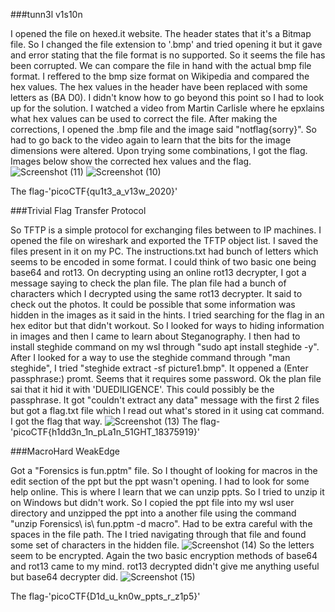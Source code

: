 ###tunn3l v1s10n

I opened the file on hexed.it website. The header states that it's a Bitmap file. So I changed the file extension to '.bmp' and tried opening it but it gave and error stating that the file format is no supported. So it seems the file has been corrupted. We can compare the file in hand with the actual bmp file format. I reffered to the bmp size format on Wikipedia and compared the hex values. The hex values  in the header have been replaced with some letters as (BA D0). I didn't know how to  go beyond this point so I had to look up for the solution. I watched a video from Martin Carlisle where he epxlains what hex values can be used to correct the file. After making the corrections, I opened the .bmp file and the image said "notflag{sorry}". So had to go back to the video again to learn that the bits for the image dimensions were altered. Upon trying some combinations, I got the flag. Images below show the corrected hex values and the flag.
![Screenshot (11)](https://github.com/Wixter07/CRYPTONITE-JTP-2/assets/150792650/fa9a684e-becf-48f7-bab9-7eb4d6841d9a)
![Screenshot (10)](https://github.com/Wixter07/CRYPTONITE-JTP-2/assets/150792650/32588c1d-ce47-4754-a91e-f2f16ec1f60f)

The flag-'picoCTF{qu1t3_a_v13w_2020}'

###Trivial Flag Transfer Protocol

So TFTP is a simple protocol for exchanging files between to IP machines. I opened the file on wireshark and exported the TFTP object list. I saved the files present in it on my PC. The instructions.txt had bunch of letters which seems to be encoded in some format. I could think of two basic one being base64 and rot13. On decrypting using an online rot13 decrypter, I got a message saying to check the plan file. The plan file had a bunch of characters which I decrypted using the same rot13 decrypter. It said to check out the photos. It could be possible that some information was hidden in the images as it said in the hints. I tried searching for the flag in an hex editor but that didn't workout. So I looked for ways to hiding information in images and then I came to learn about Steganography. I then had to install steghide command on my wsl through "sudo apt install steghide -y". After I looked for a way to use the steghide command through "man steghide", I tried "steghide extract -sf picture1.bmp". It oppened a (Enter passphrase:) promt. Seems that it requires some password. Ok the plan file sai that it hid it with 'DUEDILIGENCE'. This could possibly be the passphrase. It got "couldn't extract any data" message with the first 2 files but got a flag.txt file which I read out what's stored in it using cat command. I got the flag that way.
![Screenshot (13)](https://github.com/Wixter07/CRYPTONITE-JTP-2/assets/150792650/98976330-0d14-4da5-9a6f-08a17134b3b7)
The flag-'picoCTF{h1dd3n_1n_pLa1n_51GHT_18375919}'

###MacroHard WeakEdge

Got a "Forensics is fun.pptm" file. So I thought of looking for macros in the edit section of the ppt but the ppt wasn't opening. I had to look for some help online. This is where I learn that we can unzip ppts. So I tried to unzip it on Windows but didn't work. So I copied the ppt file into my wsl user directory and unzipped the ppt into a another file using the command "unzip Forensics\ is\ fun.pptm -d macro". Had to be extra careful with the spaces in the file path. The I tried navigating through that file and found some set of characters in the hidden file.
![Screenshot (14)](https://github.com/Wixter07/CRYPTONITE-JTP-2/assets/150792650/cf99b0e7-c54d-4278-90c7-73a0f8bab08e)
So the letters seem to be encrypted. Again the two basic encryption methods of base64 and rot13  came to my mind. rot13 decrypted didn't give me anything useful but base64 decrypter did.
![Screenshot (15)](https://github.com/Wixter07/CRYPTONITE-JTP-2/assets/150792650/9fdf2917-5b68-48b4-9b22-43498dfd758b)

The flag-'picoCTF{D1d_u_kn0w_ppts_r_z1p5}'
